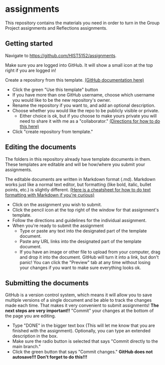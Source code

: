 # assignments

This repository contains the materials you need in order to turn in the Group Project assignments and Reflections assignments.

## Getting started

Navigate to https://github.com/HIST5152/assignments.

Make sure you are logged into GitHub. It will show a small icon at the top right if you are logged in!

Create a repository from this template. [(GitHub documentation here)](https://docs.github.com/en/repositories/creating-and-managing-repositories/creating-a-repository-from-a-template)
- Click the green "Use this template" button
- If you have more than one GitHub username, choose which username you would like to be the new repository's owner.
- Rename the repository if you want to, and add an optional description.
- Choose whether you would like the repo to be publicly visible or private. 
  - Either choice is ok, but if you choose to make yours private you will need to share it with me as a "collaborator." [(Directions for how to do this here)](https://docs.github.com/en/account-and-profile/setting-up-and-managing-your-personal-account-on-github/managing-access-to-your-personal-repositories/inviting-collaborators-to-a-personal-repository)
- Click "create repository from template."

## Editing the documents
The folders in this repository already have template documents in them. These templates are editable and will be how/where you submit your assignments.

The editable documents are written in Markdown format (.md). Markdown works just like a normal text editor, but formatting (like bold, italic, bullet points, etc.) is slightly different. [(Here is a cheatsheet for how to do text formatting with Markdown if you're curious)](https://www.markdownguide.org/cheat-sheet/)

- Click on the assignment you wish to submit.
- Click the pencil icon at the top right of the window for that assignment's template.
- Follow the directions and guidelines for the individual assignment.
- When you're ready to submit the assignment
  - Type or paste any text into the designated part of the template document.
  - Paste any URL links into the designated part of the template document.
  - If you have an image or other file to upload from your computer, drag and drop it into the document. GitHub will turn it into a link, but don't panic! You can click the "Preview" tab at any time without losing your changes if you want to make sure everything looks ok.
  
 ## Submitting the documents
GitHub is a version control system, which means it will allow you to save multiple versions of a single document and be able to track the changes made each time. That makes it very convenient to submit assignments!
 **The next steps are very important!!**
 "Commit" your changes at the bottom of the page you are editing. 
 - Type "DONE" in the bigger text box (This will let me know that you are finished with the assignment). Optionally, you can type an extended description in the box.
 - Make sure the radio button is selected that says "Commit directly to the main branch."
 - Click the green button that says "Commit changes." **GitHub does not autosave!!! Don't forget to do this!!!**

 



